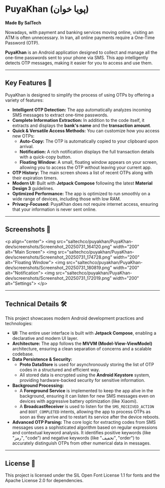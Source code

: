# PuyaKhan (پویا خوان)

[](https://www.android.com)
[](https://kotlinlang.org)

**Made By SalTech**

Nowadays, with payment and banking services moving online, visiting an ATM is often unnecessary. In Iran, all online payments require a One-Time Password (OTP).

**PuyaKhan** is an Android application designed to collect and manage all the one-time passwords sent to your phone via SMS. This app intelligently detects OTP messages, making it easier for you to access and use them.

-----

## Key Features 🚀

PuyaKhan is designed to simplify the process of using OTPs by offering a variety of features:

  * **Intelligent OTP Detection:** The app automatically analyzes incoming SMS messages to extract one-time passwords.
  * **Complete Information Extraction:** In addition to the code itself, it extracts and displays the **bank's name** and the **transaction amount**.
  * **Quick & Versatile Access Methods:** You can customize how you access new OTPs:
      * **Auto-Copy:** The OTP is automatically copied to your clipboard upon arrival.
      * **Notification:** A rich notification displays the full transaction details with a quick-copy button.
      * **Floating Window:** A small, floating window appears on your screen, allowing you to access the OTP without leaving your current app.
  * **OTP History:** The main screen shows a list of recent OTPs along with their expiration timers.
  * **Modern UI:** Built with **Jetpack Compose** following the latest **Material Design 3** guidelines.
  * **Optimized Performance:** The app is optimized to run smoothly on a wide range of devices, including those with low RAM.
  * **Privacy-Focused:** PuyaKhan does not require internet access, ensuring that your information is never sent online.

-----

## Screenshots 📸

\<p align="center"\>
\<img src="saltechco/puyakhan/PuyaKhan-dev/screenshots/Screenshot\_20250731\_164120.png" width="200" alt="Main Screen"\>
\<img src="saltechco/puyakhan/PuyaKhan-dev/screenshots/Screenshot\_20250731\_174728.png" width="200" alt="Floating Window"\>
\<img src="saltechco/puyakhan/PuyaKhan-dev/screenshots/Screenshot\_20250731\_180819.png" width="200" alt="Notification"\>
\<img src="saltechco/puyakhan/PuyaKhan-dev/screenshots/Screenshot\_20250731\_172019.png" width="200" alt="Settings"\>
\</p\>

-----

## Technical Details 🛠️

This project showcases modern Android development practices and technologies:

  * **UI:** The entire user interface is built with **Jetpack Compose**, enabling a declarative and modern UI layer.
  * **Architecture:** The app follows the **MVVM (Model-View-ViewModel)** architecture, ensuring a clean separation of concerns and a scalable codebase.
  * **Data Persistence & Security:**
      * **Proto DataStore** is used for asynchronously storing the list of OTP codes in a structured and efficient way.
      * All stored data is encrypted using the **Android Keystore** system, providing hardware-backed security for sensitive information.
  * **Background Processing:**
      * A **Foreground Service** is implemented to keep the app alive in the background, ensuring it can listen for new SMS messages even on devices with aggressive battery optimization (like Xiaomi).
      * A **BroadcastReceiver** is used to listen for the `SMS_RECEIVED_ACTION` and `BOOT_COMPLETED` intents, allowing the app to process OTPs as soon as they arrive and to restart its service after the device reboots.
  * **Advanced OTP Parsing:** The core logic for extracting codes from SMS messages uses a sophisticated algorithm based on regular expressions and contextual keyword analysis. It identifies positive keywords (like "رمز", "code") and negative keywords (like "تخفیف", "order") to accurately distinguish OTPs from other numerical data in messages.

-----

## License 📜 

This project is licensed under the SIL Open Font License 1.1 for fonts and the Apache License 2.0 for dependencies.
